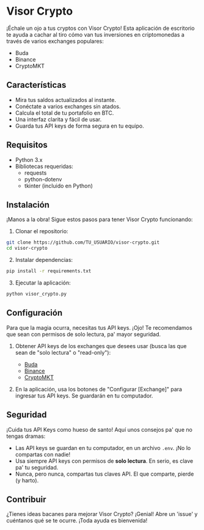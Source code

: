# Visor Crypto

¡Échale un ojo a tus cryptos con Visor Crypto! Esta aplicación de escritorio te ayuda a cachar al tiro cómo van tus inversiones en criptomonedas a través de varios exchanges populares:

- Buda
- Binance
- CryptoMKT

## Características

- Mira tus saldos actualizados al instante.
- Conéctate a varios exchanges sin atados.
- Calcula el total de tu portafolio en BTC.
- Una interfaz clarita y fácil de usar.
- Guarda tus API keys de forma segura en tu equipo.

## Requisitos

- Python 3.x
- Bibliotecas requeridas:
  - requests
  - python-dotenv
  - tkinter (incluido en Python)

## Instalación

¡Manos a la obra! Sigue estos pasos para tener Visor Crypto funcionando:

1. Clonar el repositorio:
```bash
git clone https://github.com/TU_USUARIO/visor-crypto.git
cd visor-crypto
```

2. Instalar dependencias:
```bash
pip install -r requirements.txt
```

3. Ejecutar la aplicación:
```bash
python visor_crypto.py
```

## Configuración

Para que la magia ocurra, necesitas tus API keys. ¡Ojo! Te recomendamos que sean con permisos de solo lectura, pa' mayor seguridad.

1. Obtener API keys de los exchanges que desees usar (busca las que sean de "solo lectura" o "read-only"):
   - [Buda](https://www.buda.com/api)
   - [Binance](https://www.binance.com/en/my/settings/api-management)
   - [CryptoMKT](https://www.cryptomkt.com/es/cuenta/api)

2. En la aplicación, usa los botones de "Configurar [Exchange]" para ingresar tus API keys. Se guardarán en tu computador.

## Seguridad

¡Cuida tus API Keys como hueso de santo! Aquí unos consejos pa' que no tengas dramas:

- Las API keys se guardan en tu computador, en un archivo `.env`. ¡No lo compartas con nadie!
- Usa siempre API keys con permisos de **solo lectura**. En serio, es clave pa' tu seguridad.
- Nunca, pero nunca, compartas tus claves API. El que comparte, pierde (y harto).

## Contribuir

¿Tienes ideas bacanes para mejorar Visor Crypto? ¡Genial! Abre un 'issue' y cuéntanos qué se te ocurre. ¡Toda ayuda es bienvenida!
